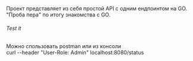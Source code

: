 Проект представляет из себя простой API с одним ендпоинтом на GO.
"Проба пера" по итогу знакомства с GO.

###### Test it
Можно спользовать postman или из консоли  
curl --header "User-Role: Admin" localhost:8080/status
